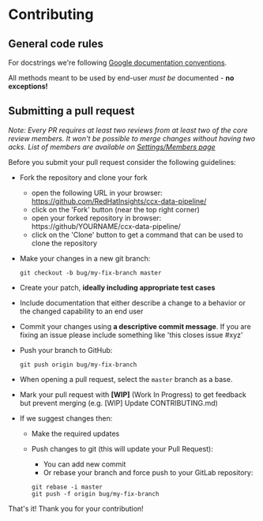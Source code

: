 # Contributing



## General code rules
For docstrings we're following [Google documentation conventions](https://www.sphinx-doc.org/en/master/usage/extensions/example_google.html#example-google).

All methods meant to be used by end-user *must be* documented - **no exceptions!**


## Submitting a pull request

*Note: Every PR requires at least two reviews from at least two of the core review members. It won't be possible to merge changes without having two acks. List of members are available on [Settings/Members page](https://gitlab.cee.redhat.com/ccx/insights-ocp/-/project_members)*

Before you submit your pull request consider the following guidelines:

* Fork the repository and clone your fork
  * open the following URL in your browser: https://github.com/RedHatInsights/ccx-data-pipeline/
  * click on the 'Fork' button (near the top right corner)
  * open your forked repository in browser: https://github/YOURNAME/ccx-data-pipeline/
  * click on the 'Clone' button to get a command that can be used to clone the repository

* Make your changes in a new git branch:

     ```shell
     git checkout -b bug/my-fix-branch master
     ```

* Create your patch, **ideally including appropriate test cases**
* Include documentation that either describe a change to a behavior or the changed capability to an end user
* Commit your changes using **a descriptive commit message**. If you are fixing an issue please include something like 'this closes issue #xyz'

* Push your branch to GitHub:

    ```shell
    git push origin bug/my-fix-branch
    ```

* When opening a pull request, select the `master` branch as a base.
* Mark your pull request with **[WIP]** (Work In Progress) to get feedback but prevent merging (e.g. [WIP] Update CONTRIBUTING.md)
* If we suggest changes then:
  * Make the required updates
  * Push changes to git (this will update your Pull Request):
    * You can add new commit
    * Or rebase your branch and force push to your GitLab repository:

    ```shell
    git rebase -i master
    git push -f origin bug/my-fix-branch
    ```
That's it! Thank you for your contribution!
